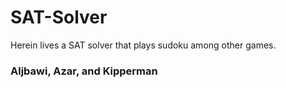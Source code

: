# SAT-Solver
Herein lives a SAT solver that plays sudoku among other games.

### Aljbawi, Azar, and Kipperman
